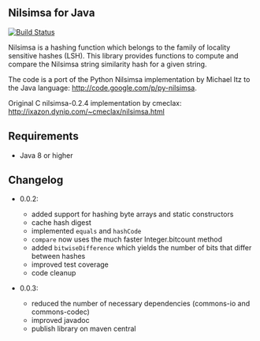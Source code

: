 ## Nilsimsa for Java
[![Build Status](https://www.travis-ci.org/weblyzard/nilsimsa.png?branch=master)](https://www.travis-ci.org/weblyzard/nilsimsa)


Nilsimsa is a hashing function which belongs to the family of locality sensitive hashes (LSH). This library provides functions to compute and compare the Nilsimsa string similarity hash for a given string.
 
The code is a port of the Python Nilsimsa implementation by Michael Itz to the Java language:
  http://code.google.com/p/py-nilsimsa.
 
Original C nilsimsa-0.2.4 implementation by cmeclax:
 http://ixazon.dynip.com/~cmeclax/nilsimsa.html


## Requirements

* Java 8 or higher

## Changelog

* 0.0.2: 
  - added support for hashing byte arrays and static constructors
  - cache hash digest
  - implemented `equals` and `hashCode`
  - `compare` now uses the much faster Integer.bitcount method
  - added `bitwiseDifference` which yields the number of bits that differ between hashes
  - improved test coverage
  - code cleanup

* 0.0.3:
  - reduced the number of necessary dependencies (commons-io and commons-codec)
  - improved javadoc
  - publish library on maven central

